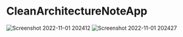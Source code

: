 # CleanArchitectureNoteApp
![Screenshot 2022-11-01 202412](https://user-images.githubusercontent.com/8481728/199543262-ce94cf20-d890-44ca-a37b-a0ab0bf453e5.png)
![Screenshot 2022-11-01 202427](https://user-images.githubusercontent.com/8481728/199543276-b30ca5ce-4e4e-487a-951d-dca82763eed3.png)
